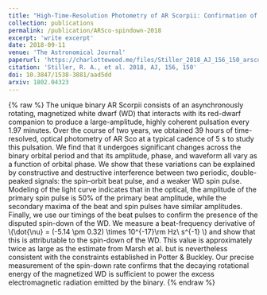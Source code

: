 ```yaml
---
title: "High-Time-Resolution Photometry of AR Scorpii: Confirmation of the White Dwarf’s Spin-Down"
collection: publications
permalink: /publication/ARSco-spindown-2018
excerpt: 'write excerpt'
date: 2018-09-11
venue: 'The Astronomical Journal'
paperurl: 'https://charlottewood.me/files/Stiller_2018_AJ_156_150_arsco.pdf'
citation: 'Stiller, R. A., et al. 2018, AJ, 156, 150'
doi: 10.3847/1538-3881/aad5dd
arxiv: 1802.04323
---
```

{% raw %}
The unique binary AR Scorpii consists of an asynchronously rotating, magnetized white dwarf (WD) that interacts with its red-dwarf companion to produce a large-amplitude, highly coherent pulsation every 1.97 minutes. Over the course of two years, we obtained 39 hours of time-resolved, optical photometry of AR Sco at a typical cadence of 5 s to study this pulsation. We find that it undergoes significant changes across the binary orbital period and that its amplitude, phase, and waveform all vary as a function of orbital phase. We show that these variations can be explained by constructive and destructive interference between two periodic, double-peaked signals: the spin–orbit beat pulse, and a weaker WD spin pulse. Modeling of the light curve indicates that in the optical, the amplitude of the primary spin pulse is 50% of the primary beat amplitude, while the secondary maxima of the beat and spin pulses have similar amplitudes. Finally, we use our timings of the beat pulses to confirm the presence of the disputed spin-down of the WD. We measure a beat-frequency derivative of \\(\\dot{\\nu} = (-5.14 \\pm 0.32) \\times 10^{-17}\\rm Hz\\ s^{-1} \\) and show that this is attributable to the spin-down of the WD. This value is approximately twice as large as the estimate from Marsh et al. but is nevertheless consistent with the constraints established in Potter & Buckley. Our precise measurement of the spin-down rate confirms that the decaying rotational energy of the magnetized WD is sufficient to power the excess electromagnetic radiation emitted by the binary.
{% endraw %}
